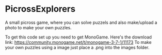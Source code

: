 # PicrossExplorers
A small picross game, where you can solve puzzels and also make/upload a photo to make your own puzzles.

To get this code set up you need to get MonoGame. Here's the download link: https://community.monogame.net/t/monogame-3-7-1/11173
To make your own puzzles using a image just place a .png into the images folder.
